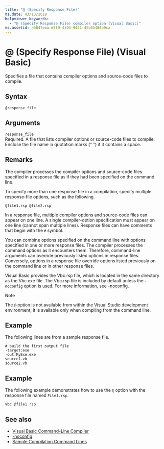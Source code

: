 ```yaml
---
title: "@ (Specify Response File)"
ms.date: 03/13/2018
helpviewer_keywords:
  - "@ (Specify Response File) compiler option [Visual Basic]"
ms.assetid: a6847eaa-e5f9-4303-9421-45b55484b9ca
---
```

# @ (Specify Response File) (Visual Basic)

Specifies a file that contains compiler options and source-code files to compile.

## Syntax

```console
@response_file
```

## Arguments

`response_file`  
Required. A file that lists compiler options or source-code files to compile. Enclose the file name in quotation marks (" ") if it contains a space.

## Remarks

The compiler processes the compiler options and source-code files specified in a response file as if they had been specified on the command line.

To specify more than one response file in a compilation, specify multiple response-file options, such as the following.

```console
@file1.rsp @file2.rsp
```

In a response file, multiple compiler options and source-code files can appear on one line. A single compiler-option specification must appear on one line (cannot span multiple lines). Response files can have comments that begin with the `#` symbol.

You can combine options specified on the command line with options specified in one or more response files. The compiler processes the command options as it encounters them. Therefore, command-line arguments can override previously listed options in response files. Conversely, options in a response file override options listed previously on the command line or in other response files.

Visual Basic provides the Vbc.rsp file, which is located in the same directory as the Vbc.exe file. The Vbc.rsp file is included by default unless the `-noconfig` option is used. For more information, see [-noconfig](noconfig.md).

> [!NOTE]
> The `@` option is not available from within the Visual Studio development environment; it is available only when compiling from the command line.

## Example

The following lines are from a sample response file.

```console
# build the first output file
-target:exe
-out:MyExe.exe
source1.vb
source2.vb
```

## Example

The following example demonstrates how to use the `@` option with the response file named `File1.rsp`.

```console
vbc @file1.rsp
```

## See also

- [Visual Basic Command-Line Compiler](index.md)
- [-noconfig](noconfig.md)
- [Sample Compilation Command Lines](sample-compilation-command-lines.md)

